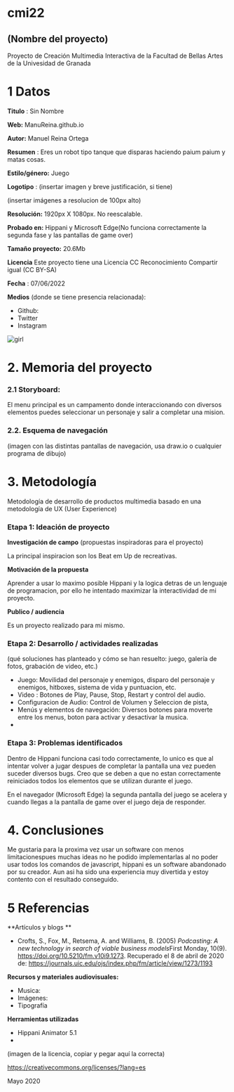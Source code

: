 # cmi22

## (Nombre del proyecto)

Proyecto de Creación Multimedia Interactiva de la  Facultad de Bellas Artes de la Univesidad de Granada


# 1 Datos 

**Titulo** : Sin Nombre

**Web:**   ManuReina.github.io

**Autor:**  Manuel Reina Ortega

**Resumen** : Eres un robot tipo tanque que disparas haciendo paium paium y matas cosas.

**Estilo/género:**  Juego

**Logotipo** : (insertar imagen y breve justificación, si  tiene) 

(insertar imágenes a resolucion de 100px alto)

**Resolución:** 1920px X 1080px. No reescalable.

**Probado en:**   Hippani y Microsoft Edge(No funciona correctamente la segunda fase y las pantallas de game over)

**Tamaño proyecto:** 20.6Mb

**Licencia** Este proyecto tiene una Licencia CC Reconocimiento Compartir igual (CC BY-SA)

**Fecha** : 07/06/2022

**Medios** (donde se tiene presencia relacionada):

- Github:
- Twitter
- Instagram


![girl](https://github.com/mgea/cmi20/blob/master/WalkingGirl_front01.png)

# 2. Memoria del proyecto 

### 2.1 Storyboard: 



El menu principal es un campamento donde interaccionando con diversos elementos puedes seleccionar un personaje y salir a completar una mision.



### 2.2. Esquema de navegación 



(imagen con las distintas pantallas de navegación, usa draw.io o cualquier programa de dibujo)







# 3. Metodología

Metodología de desarrollo de productos multimedia basado en una metodología de UX (User Experience)



### Etapa 1: Ideación de proyecto

**Investigación de campo** (propuestas inspiradoras para el proyecto)

La principal inspiracion son los Beat em Up de recreativas.



**Motivación de la propuesta** 

Aprender a usar lo maximo posible Hippani y la logica detras de un lenguaje de programacion, por ello he intentado maximizar la interactividad de mi proyecto.


**Publico / audiencia**

Es un proyecto realizado para mi mismo.





### Etapa 2: Desarrollo / actividades realizadas

(qué soluciones has planteado y cómo se han resuelto: juego, galería de fotos, grabación de video, etc.)

- Juego: Movilidad del personaje y enemigos, disparo del personaje y enemigos, hitboxes, sistema de vida y puntuacion, etc.
- Video : Botones de Play, Pause, Stop, Restart y control del audio.
- Configuracion de Audio: Control de Volumen y Seleccion de pista,
- Menús y elementos de navegación: Diversos botones para moverte entre los menus, boton para activar y desactivar la musica.
-



### Etapa 3: Problemas identificados

Dentro de Hippani funciona casi todo correctamente, lo unico es que al intentar volver a jugar despues de completar la pantalla una vez pueden suceder diversos bugs. Creo que se deben a que no estan correctamente reiniciados todos los elementos que se utilizan durante el juego.

En el navegador (Microsoft Edge) la segunda pantalla del juego se acelera y cuando llegas a la pantalla de game over el juego deja de responder.



# 4. Conclusiones 

Me gustaria para la proxima vez usar un software con menos limitacionespues muchas ideas no he podido implementarlas al no poder usar todos los comandos de javascript, hippani es un software abandonado por su creador. Aun asi ha sido una experiencia muy divertida y estoy contento con el resultado conseguido.





# 5 Referencias 

**Artículos y blogs ** 

- Crofts, S., Fox, M., Retsema, A. and Williams, B. (2005) *Podcasting: A new technology in search of viable business models*First Monday, 10(9). https://doi.org/10.5210/fm.v10i9.1273. Recuperado el 8 de abril de 2020 de: https://journals.uic.edu/ojs/index.php/fm/article/view/1273/1193

**Recursos y materiales audiovisuales:**

* Musica:  
* Imágenes:  
* Tipografía

**Herramientas utilizadas**

- Hippani Animator 5.1
- 



(imagen de la licencia, copiar y pegar aquí la correcta)

https://creativecommons.org/licenses/?lang=es

Mayo 2020
